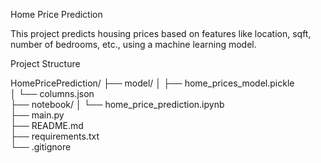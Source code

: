 Home Price Prediction

This project predicts housing prices based on features like location, sqft, number of bedrooms, etc., using a machine learning model.

Project Structure

HomePricePrediction/
├── model/
│   ├── home_prices_model.pickle  
│   └── columns.json              
├── notebook/
│   └── home_price_prediction.ipynb   
├── main.py                      
├── README.md                     
├── requirements.txt              
└── .gitignore
